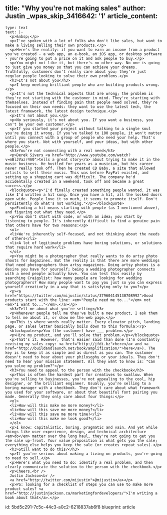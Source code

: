 title: "Why you're not making sales"
author: Justin
_wpas_skip_3416642: '1'
article_content:
  -
    type: text
    text: |-
      <p>&nbsp;</p>
      <p>I've spoken with a lot of folks who don't like sales, but want to make a living selling their own products.</p>
      <p>Here's the reality: if you want to earn an income from a product you've created - a web app, an e-book, an iOS app, or desktop software - you're going to put a price on it and ask people to buy.</p>
      <p>You might not like it, but there's no other way. No one is going to just give you money so that you can achieve your dreams. Truthfully, customers don't really care about you; they're just regular people looking to solve their own problems.</p>
      <h3>It's not about you</h3>
      <p>I keep meeting brilliant people who are building products wrong.</p>
      <p>It's not the technical aspects that are wrong; the problem is they're not starting with the customer in mind. They're starting with themselves. Instead of finding pain that people need solved, they're focused on their own needs: they want to use the latest tech, the latest framework, the latest design technique.</p>
      <p>It's not about you.</p>
      <p>No seriously, it's not about you. If you want a business, you can't be your own customer.</p>
      <p>If you started your project without talking to a single soul you're doing it wrong. If you've talked to 100 people, it won't matter until you connect with a group of people who need your help. That's where you start. Not with yourself, and your ideas, but with other people.</p>
      <h3>You're not connecting with a real need</h3>
      <p>Derek Sivers <a href="http://www.youtube.com/watch?v=mBlJVazr4A0">tells a great story</a> about trying to make it in the music business. He hustled for years as a musician, but his career never really took off. Then he created CD Baby, a site that allowed artists to sell their music. This was before PayPal existed, and setting up a shopping cart was difficult. The company he'd accidentally created in a weekend, took off and became a great success.</p>
      <blockquote><p>"I'd finally created something people wanted. It was like I'd written a hit song. Once you have a hit, all the locked doors open wide. People love it so much, it seems to promote itself. Don't persistently do what's not working."</p></blockquote>
      <p>Finding a hit means starting with people (as I mentioned above), and figuring out what they need.</p>
      <p>You don't start with code, or with an idea; you start by listening to people. It's inherently difficult to find a genuine pain that others have for two reasons:</p>
      <ol>
      <li>We're inherently self-focused, and not thinking about the needs of others</li>
      <li>A lot of legitimate problems have boring solutions, or solutions that require hard work</li>
      </ol>
      <p>You might be a photographer that really wants to do artsy photo shoots for magazines. But the reality is that there are more weddings that need photographers than artsy magazines. Doing artsy photos is a desire you have for yourself; being a wedding photographer connects with a need people actually have. You can test this easily by searching Craigslist: how many people are looking for wedding photographers? How many people want to pay you just so you can express yourself creatively in a way that is satisfying only to you?</p>
      <p><a href="https://twitter.com/mijustin/status/379604145130708992">Good products start with the line: <em>"People need me to..."</em> not <em>"I want to..."</em>.</a></p>
      <h3>Tell me about what you're selling</h3>
      <p>Whenever people tell me they've built a new product, I ask them to tell me about it, or show me the web page.</p>
      <p>This is where words really matter. Every elevator pitch, landing page, or sales letter basically boils down to this formula:</p>
      <blockquote><p>You (the customer) have ___ problem.</p>
      <p>Hire my product, and you'll solve that problem.</p></blockquote>
      <p>That's it. However, that's easier said than done (I'm constantly revising my sales copy: <a href="http://jfdi.bz">here</a> and <a href="http://buildandlaunch.net/book/amplification/">here</a>). The key is to keep it as simple and as direct as you can. The customer doesn't need to hear about your philosophy or your ideals. They don't need to hear your mission statement. All they want to know is: "Can you solve my problem?"</p>
      <h3>You need to appeal to the person with the checkbook</h3>
      <p>This is often the hardest part for creatives to swallow. When you're selling to businesses, you're not appealing to the cool, hip designer, or the brilliant engineer. Usually, you're selling to a boring manager with a checkbook. They don't care about what framework you used for your software, or about that beautiful font pairing you made. Generally they only care about four things:</p>
      <ol>
      <li>How will this make me more money?</li>
      <li>How will this save me more money?</li>
      <li>How will this save me more time?</li>
      <li>How will this make me look good?</li>
      </ol>
      <p>I know: capitalistic, boring, pragmatic and vain. And yet while things like user experience, design, and technical architecture <em>do</em> matter over the long haul, they're not going to get you the sale up-front. Your value proposition is what gets you the sale; everything else helps you keep the sale (or creates repeat sales).</p>
      <h3>Still want to do this?</h3>
      <p>If you're serious about making a living on products, you're going to need to sell.</p>
      <p>Here's what you need to do: identify a real problem, and then clearly communicate the solution to the person with the checkbook.</p>
      <p>Cheers,<br />
      Justin Jackson<br />
      <a href="http://twitter.com/mijustin">@mijustin</a></p>
      <p>PS: looking for a checklist of steps you can use to make more product sales? <a href="http://justinjackson.ca/marketingfordevelopers/">I'm writing a book about that</a>.</p>
id: 5bd5c291-7c5c-44c3-a0c2-6218837ab6f8
blueprint: article

